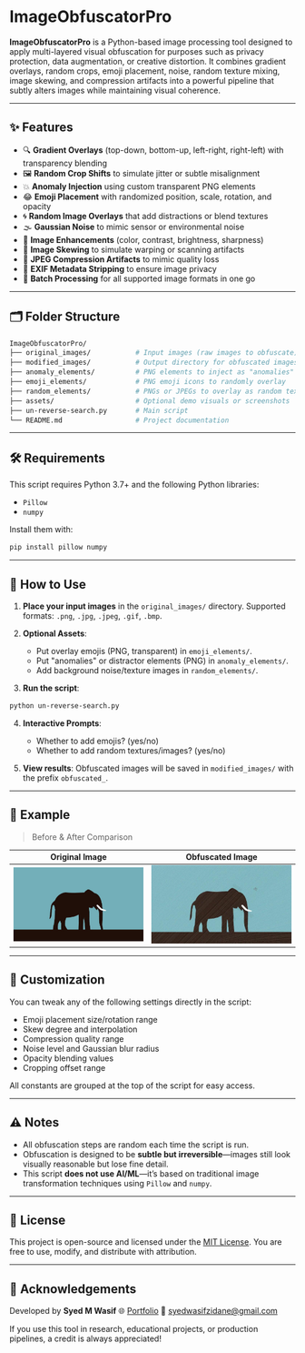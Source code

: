 
# ImageObfuscatorPro

**ImageObfuscatorPro** is a Python-based image processing tool designed to apply multi-layered visual obfuscation for purposes such as privacy protection, data augmentation, or creative distortion. It combines gradient overlays, random crops, emoji placement, noise, random texture mixing, image skewing, and compression artifacts into a powerful pipeline that subtly alters images while maintaining visual coherence.

---

## ✨ Features

- 🔍 **Gradient Overlays** (top-down, bottom-up, left-right, right-left) with transparency blending
- 🖼️ **Random Crop Shifts** to simulate jitter or subtle misalignment
- 💥 **Anomaly Injection** using custom transparent PNG elements
- 😂 **Emoji Placement** with randomized position, scale, rotation, and opacity
- 🌀 **Random Image Overlays** that add distractions or blend textures
- 🌫️ **Gaussian Noise** to mimic sensor or environmental noise
- 🎨 **Image Enhancements** (color, contrast, brightness, sharpness)
- 🔄 **Image Skewing** to simulate warping or scanning artifacts
- 📸 **JPEG Compression Artifacts** to mimic quality loss
- 🧹 **EXIF Metadata Stripping** to ensure image privacy
- 📁 **Batch Processing** for all supported image formats in one go

---

## 🗂️ Folder Structure

```bash
ImageObfuscatorPro/
├── original_images/           # Input images (raw images to obfuscate)
├── modified_images/           # Output directory for obfuscated images
├── anomaly_elements/          # PNG elements to inject as "anomalies"
├── emoji_elements/            # PNG emoji icons to randomly overlay
├── random_elements/           # PNGs or JPEGs to overlay as random textures
├── assets/                    # Optional demo visuals or screenshots
├── un-reverse-search.py       # Main script
└── README.md                  # Project documentation
````

---

## 🛠️ Requirements

This script requires Python 3.7+ and the following Python libraries:

* `Pillow`
* `numpy`

Install them with:

```bash
pip install pillow numpy
```

---

## 🚀 How to Use

1. **Place your input images** in the `original_images/` directory. Supported formats: `.png`, `.jpg`, `.jpeg`, `.gif`, `.bmp`.

2. **Optional Assets**:

   * Put overlay emojis (PNG, transparent) in `emoji_elements/`.
   * Put "anomalies" or distractor elements (PNG) in `anomaly_elements/`.
   * Add background noise/texture images in `random_elements/`.

3. **Run the script**:

```bash
python un-reverse-search.py
```

4. **Interactive Prompts**:

   * Whether to add emojis? (yes/no)
   * Whether to add random textures/images? (yes/no)

5. **View results**: Obfuscated images will be saved in `modified_images/` with the prefix `obfuscated_`.

---

## 🧪 Example

> Before & After Comparison

| Original Image               | Obfuscated Image              |
| ---------------------------- | ----------------------------- |
| ![](original_images/random.jpg) | ![](modified_images/obfuscated_random.jpg) |

---

## 📝 Customization

You can tweak any of the following settings directly in the script:

* Emoji placement size/rotation range
* Skew degree and interpolation
* Compression quality range
* Noise level and Gaussian blur radius
* Opacity blending values
* Cropping offset range

All constants are grouped at the top of the script for easy access.

---

## ⚠️ Notes

* All obfuscation steps are random each time the script is run.
* Obfuscation is designed to be **subtle but irreversible**—images still look visually reasonable but lose fine detail.
* This script **does not use AI/ML**—it’s based on traditional image transformation techniques using `Pillow` and `numpy`.

---

## 📄 License

This project is open-source and licensed under the [MIT License](https://choosealicense.com/licenses/mit/). You are free to use, modify, and distribute with attribution.

---

## 🙌 Acknowledgements

Developed by **Syed M Wasif**
🌐 [Portfolio](https://wasif-exe.vercel.app/)
📧 [syedwasifzidane@gmail.com](mailto:syedwasifzidane@gmail.com)

If you use this tool in research, educational projects, or production pipelines, a credit is always appreciated!

